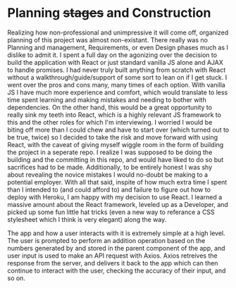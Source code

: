 # Planning ~~stages~~ and Construction 

Realizing how non-professional and unimpressive it will come off, organized planning of this project was almost non-existant. There really was no Planning and management, Requirements, or even Design phases much as I dislike to admit it. 
I spent a full day on the agonizing over the decision to build the application with React or just standard vanilla JS alone and AJAX to handle promises. I had never truly built anything from scratch with React without a walkthrough/guide/support of some sort to lean on if I get stuck. I went over the pros and cons many, many times of each option. With vanilla JS I have much more experience and comfort, which would translate to less time spent learning and making mistakes and needing to bother with dependencies. On the other hand, this would be a great opportunity to really sink my teeth into React, which is a highly relevant JS framework to this and the other roles for which I'm interviewing. I worried I would be biting off more than I could chew and have to start over (which turned out to be true, twice) so I decided to take the risk and move forward with using React, with the caveat of giving myself wiggle room in the form of building the project in a seperate repo. I realize I was supposed to be doing the building and the committing in this repo, and would have liked to do so but sacrifices had to be made. Additionally, to be entirely honest I was shy about revealing the novice mistakes I would no-doubt be making to a potential employer.
With all that said, inspite of how much extra time I spent than I intended to (and could afford to) and failure to figure out how to deploy with Heroku, I am happy with my decision to use React. I learned a massive amount about the React framework, leveled up as a Developer, and picked up some fun little hat tricks (even a new way to referance a CSS stylesheet which I think is very elegant) along the way.

The app and how a user interacts with it is extremely simple at a high level. The user is prompted to perform an addition operation based on the numbers generated by and stored in the parent component of the app, and user input is used to make an API request with Axios. Axios retreives the response from the server, and delivers it back to the app which can then continue to interact with the user, checking the accuracy of their input, and so on. 